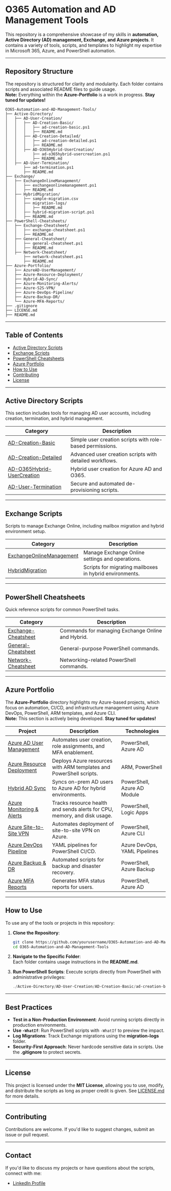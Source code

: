 # O365 Automation and AD Management Tools

This repository is a comprehensive showcase of my skills in **automation, Active Directory (AD) management, Exchange, and Azure projects**. It contains a variety of tools, scripts, and templates to highlight my expertise in Microsoft 365, Azure, and PowerShell automation.

---

## **Repository Structure**
The repository is structured for clarity and modularity. Each folder contains scripts and associated README files to guide usage.  
**Note:** Everything within the **Azure-Portfolio** is a work in progress. **Stay tuned for updates!**

```
O365-Automation-and-AD-Management-Tools/
├── Active-Directory/
│   ├── AD-User-Creation/
│   │   ├── AD-Creation-Basic/
│   │   │   ├── ad-creation-basic.ps1
│   │   │   ├── README.md
│   │   ├── AD-Creation-Detailed/
│   │   │   ├── ad-creation-detailed.ps1
│   │   │   ├── README.md
│   │   ├── AD-O365Hybrid-UserCreation/
│   │       ├── ad-o365hybrid-usercreation.ps1
│   │       ├── README.md
│   ├── AD-User-Termination/
│       ├── ad-termination.ps1
│       ├── README.md
├── Exchange/
│   ├── ExchangeOnlineManagement/
│   │   ├── exchangeonlinemanagement.ps1
│   │   ├── README.md
│   ├── HybridMigration/
│   │   ├── sample-migration.csv
│   │   ├── migration-logs/
│   │   │   ├── README.md
│   │   ├── hybrid-migration-script.ps1
│   │   ├── README.md
├── PowerShell-Cheatsheets/
│   ├── Exchange-Cheatsheet/
│   │   ├── exchange-cheatsheet.ps1
│   │   ├── README.md
│   ├── General-Cheatsheet/
│   │   ├── general-cheatsheet.ps1
│   │   ├── README.md
│   ├── Network-Cheatsheet/
│       ├── network-cheatsheet.ps1
│       ├── README.md
├── Azure-Portfolio/
│   ├── AzureAD-UserManagement/
│   ├── Azure-Resource-Deployment/
│   ├── Hybrid-AD-Sync/
│   ├── Azure-Monitoring-Alerts/
│   ├── Azure-S2S-VPN/
│   ├── Azure-DevOps-Pipeline/
│   ├── Azure-Backup-DR/
│   └── Azure-MFA-Reports/
├── .gitignore
├── LICENSE.md
├── README.md
```

---

## **Table of Contents**
- [Active Directory Scripts](#active-directory-scripts)
- [Exchange Scripts](#exchange-scripts)
- [PowerShell Cheatsheets](#powershell-cheatsheets)
- [Azure Portfolio](#azure-portfolio)
- [How to Use](#how-to-use)
- [Contributing](#contributing)
- [License](#license)

---

## **Active Directory Scripts**
This section includes tools for managing AD user accounts, including creation, termination, and hybrid management.

| **Category**                 | **Description**                                           |
|------------------------------|-----------------------------------------------------------|
| [AD-Creation-Basic](./Active-Directory/AD-User-Creation/AD-Creation-Basic)            | Simple user creation scripts with role-based permissions. |
| [AD-Creation-Detailed](./Active-Directory/AD-User-Creation/AD-Creation-Detailed)         | Advanced user creation scripts with detailed workflows.   |
| [AD-O365Hybrid-UserCreation](./Active-Directory/AD-User-Creation/AD-O365Hybrid-UserCreation)  | Hybrid user creation for Azure AD and O365.               |
| [AD-User-Termination](./Active-Directory/AD-User-Termination)         | Secure and automated de-provisioning scripts.            |

---

## **Exchange Scripts**
Scripts to manage Exchange Online, including mailbox migration and hybrid environment setup.

| **Category**              | **Description**                                           |
|---------------------------|-----------------------------------------------------------|
| [ExchangeOnlineManagement](./Exchange/ExchangeOnlineManagement) | Manage Exchange Online settings and operations.           |
| [HybridMigration](./Exchange/HybridMigration)           | Scripts for migrating mailboxes in hybrid environments.   |

---

## **PowerShell Cheatsheets**
Quick reference scripts for common PowerShell tasks.

| **Category**          | **Description**                                    |
|-----------------------|----------------------------------------------------|
| [Exchange-Cheatsheet](./Powershell-Cheatsheets/Exchange-Cheatsheet)   | Commands for managing Exchange Online and Hybrid. |
| [General-Cheatsheet](./Powershell-Cheatsheets/General-Cheatsheet)     | General-purpose PowerShell commands.               |
| [Network-Cheatsheet](./Powershell-Cheatsheets/Network-Cheatsheet)     | Networking-related PowerShell commands.            |

---

## **Azure Portfolio**
The **Azure-Portfolio** directory highlights my Azure-based projects, which focus on automation, CI/CD, and infrastructure management using Azure DevOps, PowerShell, ARM templates, and Azure CLI.  
**Note:** This section is actively being developed. **Stay tuned for updates!**

| **Project**           | **Description**                          | **Technologies**    |
|---------------------|-------------------------------------------|---------------------|
| [Azure AD User Management](./Azure-Portfolio/AzureAD-UserManagement) | Automates user creation, role assignments, and MFA enablement. | PowerShell, Azure AD |
| [Azure Resource Deployment](./Azure-Portfolio/Azure-Resource-Deployment) | Deploys Azure resources with ARM templates and PowerShell scripts. | ARM, PowerShell |
| [Hybrid AD Sync](./Azure-Portfolio/Hybrid-AD-Sync) | Syncs on-prem AD users to Azure AD for hybrid environments. | PowerShell, Azure AD Module |
| [Azure Monitoring & Alerts](./Azure-Portfolio/Azure-Monitoring-Alerts) | Tracks resource health and sends alerts for CPU, memory, and disk usage. | PowerShell, Logic Apps |
| [Azure Site-to-Site VPN](./Azure-Portfolio/Azure-S2S-VPN) | Automates deployment of site-to-site VPN on Azure. | PowerShell, Azure CLI |
| [Azure DevOps Pipeline](./Azure-Portfolio/Azure-DevOps-Pipeline) | YAML pipelines for PowerShell CI/CD. | Azure DevOps, YAML Pipelines |
| [Azure Backup & DR](./Azure-Portfolio/Azure-Backup-DR) | Automated scripts for backup and disaster recovery. | PowerShell, Azure Backup |
| [Azure MFA Reports](./Azure-Portfolio/Azure-MFA-Reports) | Generates MFA status reports for users. | PowerShell, Azure AD |

---

## **How to Use**
To use any of the tools or projects in this repository:
1. **Clone the Repository**:  
   ```bash
   git clone https://github.com/yourusername/O365-Automation-and-AD-Management-Tools.git
   cd O365-Automation-and-AD-Management-Tools
   ```

2. **Navigate to the Specific Folder**:  
   Each folder contains usage instructions in the **README.md**.  

3. **Run PowerShell Scripts**:
   Execute scripts directly from PowerShell with administrative privileges:
   ```powershell
   ./Active-Directory/AD-User-Creation/AD-Creation-Basic/ad-creation-basic.ps1
   ```

---

## **Best Practices**
- **Test in a Non-Production Environment**: Avoid running scripts directly in production environments.  
- **Use `-WhatIf`**: Run PowerShell scripts with `-WhatIf` to preview the impact.  
- **Log Migrations**: Track Exchange migrations using the **migration-logs** folder.  
- **Security-First Approach**: Never hardcode sensitive data in scripts. Use the **.gitignore** to protect secrets.  

---

## **License**
This project is licensed under the **MIT License**, allowing you to use, modify, and distribute the scripts as long as proper credit is given. See [LICENSE.md](LICENSE.md) for more details.  

---

## **Contributing**
Contributions are welcome. If you'd like to suggest changes, submit an issue or pull request.  

---

## **Contact**
If you'd like to discuss my projects or have questions about the scripts, connect with me:  
- [LinkedIn Profile](https://www.linkedin.com/in/helen-najar)